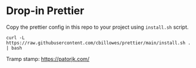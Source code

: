 # Drop-in Prettier

Copy the prettier config in this repo to your project using `install.sh` script.

```
curl -L https://raw.githubusercontent.com/cbillowes/prettier/main/install.sh . | bash
```

Tramp stamp: https://patorjk.com/
